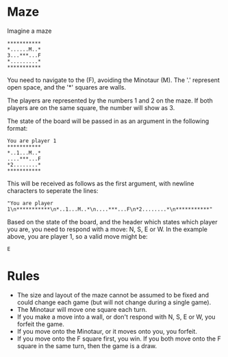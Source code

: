 # Maze

Imagine a maze

    ***********
    *......M..*
    3...***...F
    *.........*
    ***********

You need to navigate to the (F), avoiding the Minotaur (M). The '.' represent open space, and the '\*' squares are walls.

The players are represented by the numbers 1 and 2 on the maze. If both players are on the same square, the number will show as 3.

The state of the board will be passed in as an argument in the following format:

    You are player 1
    ***********
    *..1...M..*
    ....***...F
    *2........*
    ***********

This will be received as follows as the first argument, with newline characters to seperate the lines:

    "You are player 1\n***********\n*..1...M..*\n....***...F\n*2........*\n***********"

Based on the state of the board, and the header which states which player you are, you need to respond with a move: N, S, E or W. In the example above, you are player 1, so a valid move might be:

    E

# Rules

* The size and layout of the maze cannot be assumed to be fixed and could change each game (but will not change during a single game).
* The Minotaur will move one square each turn.
* If you make a move into a wall, or don't respond with N, S, E or W, you forfeit the game.
* If you move onto the Minotaur, or it moves onto you, you forfeit.
* If you move onto the F square first, you win. If you both move onto the F square in the same turn, then the game is a draw.
